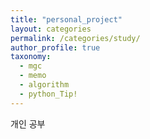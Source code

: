```yaml
---
title: "personal_project"
layout: categories
permalink: /categories/study/
author_profile: true
taxonomy:
  - mgc
  - memo
  - algorithm
  - python_Tip!
---
```

개인 공부
